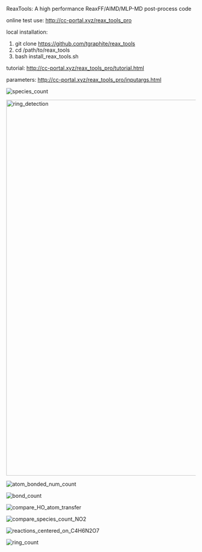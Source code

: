 ReaxTools: A high performance ReaxFF/AIMD/MLP-MD post-process code

online test use: http://cc-portal.xyz/reax_tools_pro

local installation: 
1. git clone https://github.com/tgraphite/reax_tools
2. cd /path/to/reax_tools
3. bash install_reax_tools.sh

tutorial: http://cc-portal.xyz/reax_tools_pro/tutorial.html

parameters: http://cc-portal.xyz/reax_tools_pro/inputargs.html

![species_count](https://github.com/user-attachments/assets/01b5aa96-2839-469b-9daa-fb76e4515301)

<img width="2000" height="1000" alt="ring_detection" src="https://github.com/user-attachments/assets/e06cf000-80a2-4181-9ab8-492cd9663b97" />

![atom_bonded_num_count](https://github.com/user-attachments/assets/99dcab57-4596-4977-824b-6588975111ce)

![bond_count](https://github.com/user-attachments/assets/0a033448-6cb6-4d3e-bccc-7cf62a125646)

![compare_HO_atom_transfer](https://github.com/user-attachments/assets/0260a588-4a39-4efc-b375-bad7ded1bb20)

![compare_species_count_NO2](https://github.com/user-attachments/assets/6f4ab328-2fdb-44b4-b57a-fd7f7ba567ec)

![reactions_centered_on_C4H6N2O7](https://github.com/user-attachments/assets/ed571f01-c24d-403c-aac2-86876443ffaa)

![ring_count](https://github.com/user-attachments/assets/892d0f0c-2ea6-464f-b467-23ba884dc984)
